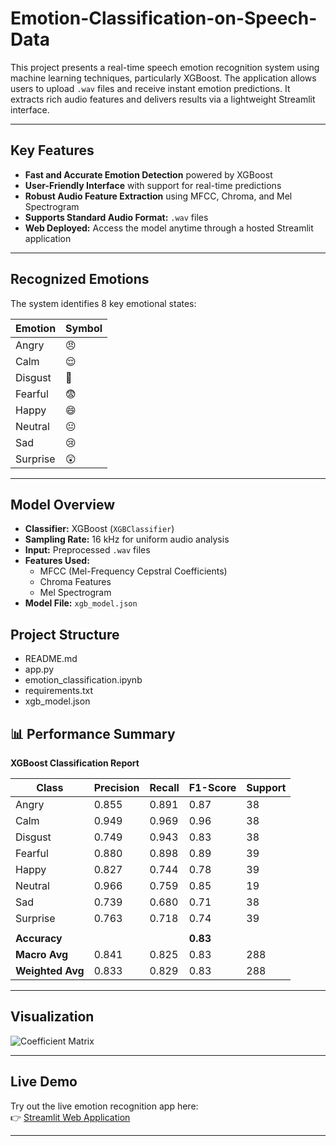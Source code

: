 # Emotion-Classification-on-Speech-Data

This project presents a real-time speech emotion recognition system using machine learning techniques, particularly XGBoost. The application allows users to upload `.wav` files and receive instant emotion predictions. It extracts rich audio features and delivers results via a lightweight Streamlit interface.

---

##  Key Features

- **Fast and Accurate Emotion Detection** powered by XGBoost  
- **User-Friendly Interface** with support for real-time predictions  
- **Robust Audio Feature Extraction** using MFCC, Chroma, and Mel Spectrogram  
- **Supports Standard Audio Format:** `.wav` files  
- **Web Deployed:** Access the model anytime through a hosted Streamlit application  

---

##  Recognized Emotions

The system identifies 8 key emotional states:

| Emotion   | Symbol |
|-----------|--------|
| Angry     | 😠     |
| Calm      | 😌     |
| Disgust   | 🤢     |
| Fearful   | 😨     |
| Happy     | 😄     |
| Neutral   | 😐     |
| Sad       | 😢     |
| Surprise  | 😲     |

---

##  Model Overview

- **Classifier:** XGBoost (`XGBClassifier`)  
- **Sampling Rate:** 16 kHz for uniform audio analysis  
- **Input:** Preprocessed `.wav` files  
- **Features Used:**
  - MFCC (Mel-Frequency Cepstral Coefficients)
  - Chroma Features
  - Mel Spectrogram  
- **Model File:** `xgb_model.json`



## Project Structure

- README.md
- app.py
- emotion_classification.ipynb
- requirements.txt
- xgb_model.json


## 📊 Performance Summary

**XGBoost Classification Report**

| Class     | Precision | Recall | F1-Score | Support |
|-----------|-----------|--------|----------|---------|
| Angry     | 0.855     | 0.891  | 0.87     | 38      |
| Calm      | 0.949     | 0.969  | 0.96     | 38      |
| Disgust   | 0.749     | 0.943  | 0.83     | 38      |
| Fearful   | 0.880     | 0.898  | 0.89     | 39      |
| Happy     | 0.827     | 0.744  | 0.78     | 39      |
| Neutral   | 0.966     | 0.759  | 0.85     | 19      |
| Sad       | 0.739     | 0.680  | 0.71     | 38      |
| Surprise  | 0.763     | 0.718  | 0.74     | 39      |
|           |           |        |          |         |
| **Accuracy**     |        |        | **0.83**  |         |
| **Macro Avg**    | 0.841  | 0.825  | 0.83     | 288     |
| **Weighted Avg** | 0.833  | 0.829  | 0.83     | 288     |

---

## Visualization

![Coefficient Matrix](https://github.com/user-attachments/assets/f168cd39-6732-4acc-a3d8-2ef6269bd671)

---

## Live Demo

Try out the live emotion recognition app here:  
👉 [Streamlit Web Application](https://emotion-classification-on-speech-data-hkmoc3ngvfhkk47jsmxu2u.streamlit.app/)

---
